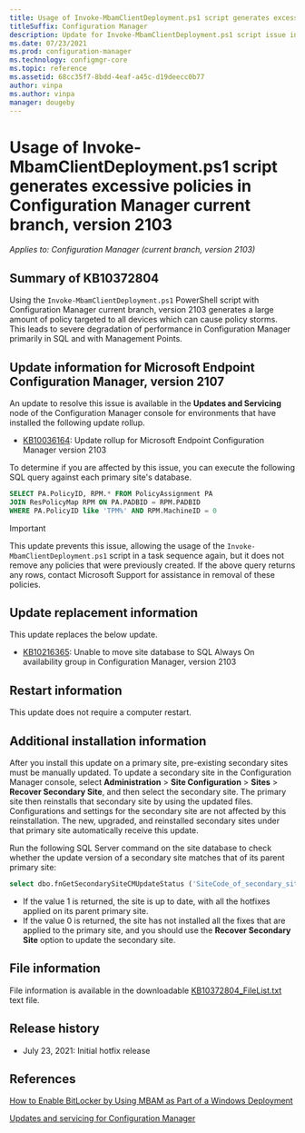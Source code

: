 ```yaml
---
title: Usage of Invoke-MbamClientDeployment.ps1 script generates excessive policies in Configuration Manager current branch, version 2103
titleSuffix: Configuration Manager
description: Update for Invoke-MbamClientDeployment.ps1 script issue in Configuration Manager 2103
ms.date: 07/23/2021
ms.prod: configuration-manager
ms.technology: configmgr-core
ms.topic: reference
ms.assetid: 68cc35f7-8bdd-4eaf-a45c-d19deecc0b77
author: vinpa
ms.author: vinpa
manager: dougeby
---
```


# Usage of Invoke-MbamClientDeployment.ps1 script generates excessive policies in Configuration Manager current branch, version 2103

*Applies to: Configuration Manager (current branch, version 2103)*

## Summary of KB10372804

Using the `Invoke-MbamClientDeployment.ps1` PowerShell script with Configuration Manager current branch, version 2103 generates a large amount of policy targeted to all devices which can cause policy storms. This leads to severe degradation of performance in Configuration Manager primarily in SQL and with Management Points.

## Update information for Microsoft Endpoint Configuration Manager, version 2107

An update to resolve this issue is available in the **Updates and Servicing** node of the Configuration Manager console for environments that have installed the following update rollup.

- [KB10036164](../../hotfix/2103/10036164.md): Update rollup for Microsoft Endpoint Configuration Manager version 2103

To determine if you are affected by this issue, you can execute the following SQL query against each primary site's database.

```sql
SELECT PA.PolicyID, RPM.* FROM PolicyAssignment PA
JOIN ResPolicyMap RPM ON PA.PADBID = RPM.PADBID
WHERE PA.PolicyID like 'TPM%' AND RPM.MachineID = 0
```

> [!IMPORTANT]
> This update prevents this issue, allowing the usage of the `Invoke-MbamClientDeployment.ps1` script in a task sequence again, but it does not remove any policies that were previously created. If the above query returns any rows, contact Microsoft Support for assistance in removal of these policies.

## Update replacement information

This update replaces the below update.

- [KB10216365](../../hotfix/2103/10216365.md): Unable to move site database to SQL Always On availability group in Configuration Manager, version 2103

## Restart information

This update does not require a computer restart.

## Additional installation information

After you install this update on a primary site, pre-existing secondary sites must be manually updated. To update a secondary site in the Configuration Manager console, select **Administration** > **Site Configuration** > **Sites** >  **Recover Secondary Site**, and then select the secondary site. The primary site then reinstalls that secondary site by using the updated files. Configurations and settings for the secondary site are not affected by this reinstallation. The new, upgraded, and reinstalled secondary sites under that primary site automatically receive this update.

Run the following SQL Server command on the site database to check whether the update version of a secondary site matches that of its parent primary site:

```sql
select dbo.fnGetSecondarySiteCMUpdateStatus ('SiteCode_of_secondary_site')
```

- If the value 1 is returned, the site is up to date, with all the hotfixes applied on its parent primary site.
- If the value 0 is returned, the site has not installed all the fixes that are applied to the primary site, and you should use the **Recover Secondary Site** option to update the secondary site.

## File information

File information is available in the downloadable [KB10372804_FileList.txt](https://aka.ms/KB10372804_FileList) text file.

## Release history

- July 23, 2021: Initial hotfix release

## References

[How to Enable BitLocker by Using MBAM as Part of a Windows Deployment](/microsoft-desktop-optimization-pack/mbam-v25/how-to-enable-bitlocker-by-using-mbam-as-part-of-a-windows-deploymentmbam-25)

[Updates and servicing for Configuration Manager](../../core/servers/manage/updates.md)
